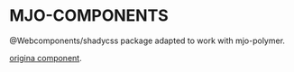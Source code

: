 # MJO-COMPONENTS

@Webcomponents/shadycss package adapted to work with mjo-polymer.

<a href="https://www.npmjs.com/package/@webcomponents/shadycss">origina component</a>.
